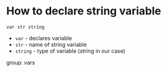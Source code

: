 # How to declare string variable

```golang
var str string
```

- `var` - declares variable
- `str` - name of string variable
- `string` - type of variable (string in our case)

group: vars


